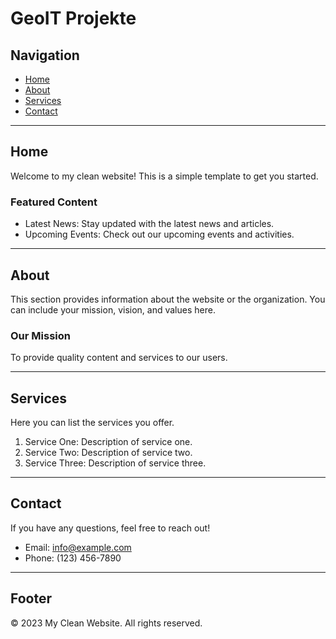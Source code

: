 # GeoIT Projekte

## Navigation
- [Home](#home)
- [About](#about)
- [Services](#services)
- [Contact](#contact)

---

## Home
Welcome to my clean website! This is a simple template to get you started.

### Featured Content
- Latest News: Stay updated with the latest news and articles.
- Upcoming Events: Check out our upcoming events and activities.

---

## About
This section provides information about the website or the organization. You can include your mission, vision, and values here.

### Our Mission
To provide quality content and services to our users.

---

## Services
Here you can list the services you offer.

1. Service One: Description of service one.
2. Service Two: Description of service two.
3. Service Three: Description of service three.

---

## Contact
If you have any questions, feel free to reach out!

- Email: [info@example.com](mailto:info@example.com)
- Phone: (123) 456-7890

---

## Footer
© 2023 My Clean Website. All rights reserved.

